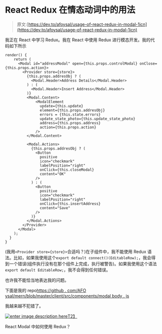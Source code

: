 # React Redux 在情态动词中的用法

> 原文:[https://dev.to/afoysal/usage-of-react-redux-in-modal-1icn](https://dev.to/afoysal/usage-of-react-redux-in-modal-1icn)

我正在 React 中学习 Redux。我在 React 中使用 Redux 进行模态开发。我的代码如下所示

```
render() {
    return (
      <Modal id="addressModal" open={this.props.controlModal} onClose={this.props.action}>
        <Provider store={store}>
          {this.props.addresObj ? (
            <Modal.Header>Address Details</Modal.Header>
          ) : (
            <Modal.Header>Insert Address</Modal.Header>
          )}
          <Modal.Content>
              <ModalElement
                update={this.update}
                element={this.props.addresObj}
                errors = {this.state.errors}
                update_state_photo={this.update_state_photo}
                address={this.props.address}
                action={this.props.action}
              />
          </Modal.Content>

          <Modal.Actions>
            {this.props.addresObj ? (
              <Button
                positive
                icon="checkmark"
                labelPosition="right"
                onClick={this.closeModal}
                content="OK"
              />
            ) : (
              <Button
                positive
                icon="checkmark"
                labelPosition="right"
                onClick={this.insertAddress}
                content="Save"
              />
            )}
          </Modal.Actions>
        </Provider>
      </Modal>
    );
  }
} 
```

(我用`<Provider store={store}>`合适吗？)在子组件中，我不能使用 Redux 语法。比如，如果我使用这个`export default connect()(EditableRow);`，我会得到一个错误(组件执行没有在那个组件上完成，执行被警告)。如果我使用这个语法`export default EditableRow;`，我不会得到任何错误。

也许我不能恰当地表达我的问题。

下面是我的 repo[https://github . com/AFO ysal/mern/blob/master/client/src/components/modal body . js](https://github.com/afoysal/mern/blob/master/client/src/components/ModalBody.js)

我越来越不犯错了。

[![enter image description here](../Images/0f231d8d756770d90ee461c6eaef0326.png)T2】](https://i.stack.imgur.com/GMzMj.png)

React Modal 中如何使用 Redux？